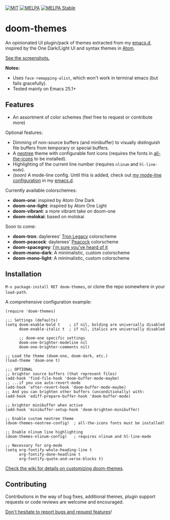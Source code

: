 [![MIT](https://img.shields.io/badge/license-MIT-green.svg)](./LICENSE)
[![MELPA](http://melpa.org/packages/doom-themes-badge.svg)](http://melpa.org/#/doom-themes)
[![MELPA Stable](http://stable.melpa.org/packages/doom-themes-badge.svg)](http://stable.melpa.org/#/doom-themes)

# doom-themes

An opinionated UI plugin/pack of themes extracted from my [emacs.d], inspired by
the One Dark/Light UI and syntax themes in [Atom](http://atom.io).

[See the screenshots.][screenshots]

**Notes:**

+ Uses `face-remapping-alist`, which won't work in terminal emacs (but fails
  gracefully).
+ Tested mainly on Emacs 25.1+

## Features

+ An assortment of color schemes (feel free to request or contribute more)

Optional features:
+ Dimming of non-source buffers (and minibuffer) to visually distinguish file
  buffers from temporary or special buffers.
+ A [neotree] theme with configurable font icons (requires the fonts in
  [all-the-icons] to be installed).
+ Highlighting of the current line number (requires `nlinum` and
  `hl-line-mode`).
+ _(soon)_ A mode-line config. Until this is added, check
  out [my mode-line configuration][mode-line] in my [emacs.d].

Currently available colorschemes:
+ **doom-one**: inspired by Atom One Dark
+ **doom-one-light**: inspired by Atom One Light
+ **doom-vibrant**: a more vibrant take on doom-one
+ **doom-molokai**: based on molokai

Soon to come:
+ **doom-tron**: daylerees' [Tron Legacy][daylerees] colorscheme
+ **doom-peacock**: daylerees' [Peacock][daylerees] colorscheme
+ **doom-spacegrey**: [I'm sure you've heard of it][spacegrey]
+ **doom-mono-dark**: A minimalistic, custom colorscheme
+ **doom-mono-light**: A minimalistic, custom colorscheme

## Installation

`M-x package-install RET doom-themes`, or clone the repo somewhere in
your `load-path`.

A comprehensive configuration example:

```emacs-lisp
(require 'doom-themes)

;;; Settings (defaults)
(setq doom-enable-bold t    ; if nil, bolding are universally disabled
      doom-enable-italic t  ; if nil, italics are universally disabled

      ;; doom-one specific settings
      doom-one-brighter-modeline nil
      doom-one-brighter-comments nil)

;; Load the theme (doom-one, doom-dark, etc.)
(load-theme 'doom-one t)

;;; OPTIONAL
;; brighter source buffers (that represent files)
(add-hook 'find-file-hook 'doom-buffer-mode-maybe)
;; ...if you use auto-revert-mode
(add-hook 'after-revert-hook 'doom-buffer-mode-maybe)
;; And you can brighten other buffers (unconditionally) with:
(add-hook 'ediff-prepare-buffer-hook 'doom-buffer-mode)

;; brighter minibuffer when active
(add-hook 'minibuffer-setup-hook 'doom-brighten-minibuffer)

;; Enable custom neotree theme
(doom-themes-neotree-config)  ; all-the-icons fonts must be installed!

;; Enable nlinum line highlighting
(doom-themes-nlinum-config)   ; requires nlinum and hl-line-mode

;; Necessary for org-mode
(setq org-fontify-whole-heading-line t
      org-fontify-done-headline t
      org-fontify-quote-and-verse-blocks t)
```

[Check the wiki for details on customizing doom-themes][wiki].

## Contributing

Contributions in the way of bug fixes, additional themes, plugin support
requests or code reviews are welcome and encouraged.

[Don't hesitate to report bugs and request features][issues]!


[issues]: https://github.com/hlissner/emacs-doom-theme/issues
[all-the-icons]: https://github.com/domtronn/all-the-icons.el
[spacegrey]: http://kkga.github.io/spacegray/
[daylerees]: http://daylerees.github.io/
[emacs.d]: https://github.com/hlissner/.emacs.d
[mode-line]: https://github.com/hlissner/.emacs.d/blob/master/core/core-modeline.el
[neotree]: https://github.com/jaypei/emacs-neotree
[screenshots]: https://github.com/hlissner/emacs-doom-theme/tree/screenshots
[config]: https://github.com/hlissner/.emacs.d/tree/master/modules/ui/doom-modeline
[wiki]: https://github.com/hlissner/emacs-doom-theme/wiki
